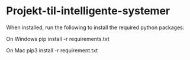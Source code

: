 # Projekt-til-intelligente-systemer

When installed, run the following to install the required python packages:

On Windows
pip install -r requirements.txt

On Mac
pip3 install -r requirement.txt